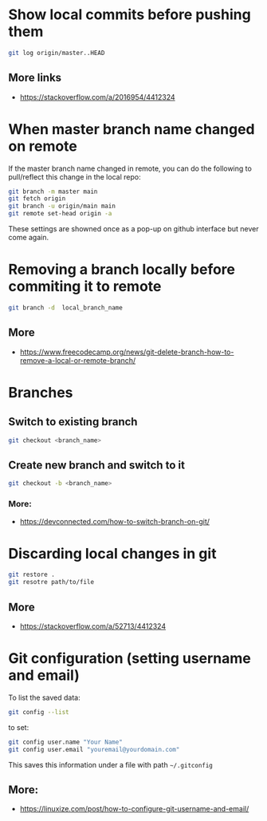 # Show local commits before pushing them

```bash
git log origin/master..HEAD
```
## More links
- https://stackoverflow.com/a/2016954/4412324


# When master branch name changed on remote

If the master branch name changed in remote, you can do the following to pull/reflect this change in the local repo:

```bash
git branch -m master main
git fetch origin
git branch -u origin/main main
git remote set-head origin -a
```
These settings are showned once as a pop-up on github interface but never come again.

# Removing a branch locally before commiting it to remote

```bash
git branch -d  local_branch_name
```

## More
- https://www.freecodecamp.org/news/git-delete-branch-how-to-remove-a-local-or-remote-branch/


# Branches

## Switch to existing branch

```bash
git checkout <branch_name>
```

## Create new branch and switch to it

```bash
git checkout -b <branch_name>
```

### More:
- https://devconnected.com/how-to-switch-branch-on-git/


# Discarding local changes in git

```bash
git restore .
git resotre path/to/file
```
## More
- https://stackoverflow.com/a/52713/4412324

# Git configuration (setting username and email)

To list the saved data:
```bash
git config --list
```
to set:
```bash
git config user.name "Your Name"
git config user.email "youremail@yourdomain.com"
```
This saves this information under a file with path `~/.gitconfig`

## More:
- https://linuxize.com/post/how-to-configure-git-username-and-email/

